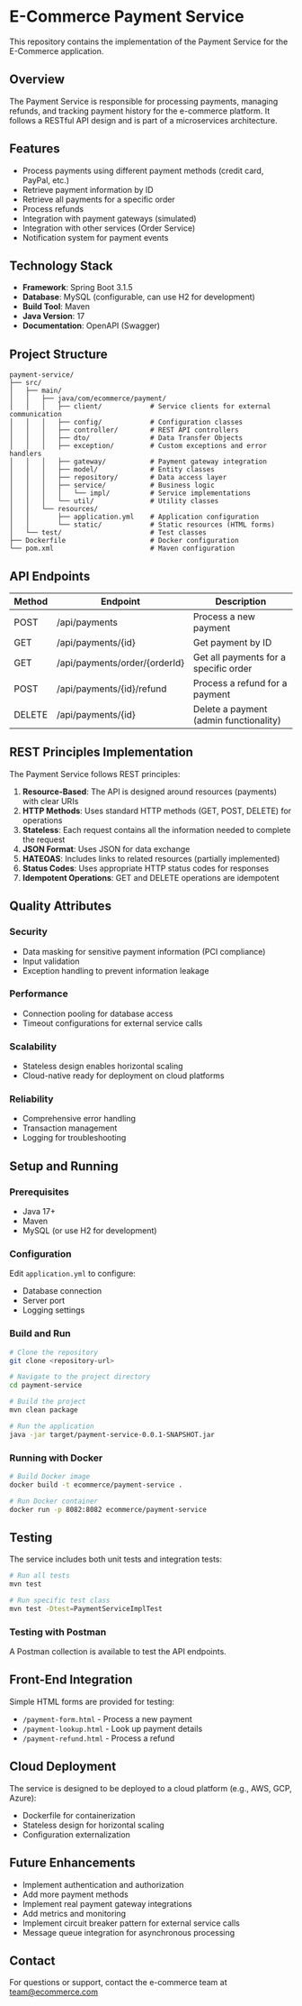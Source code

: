 # E-Commerce Payment Service

This repository contains the implementation of the Payment Service for the E-Commerce application.

## Overview

The Payment Service is responsible for processing payments, managing refunds, and tracking payment history for the e-commerce platform. It follows a RESTful API design and is part of a microservices architecture.

## Features

- Process payments using different payment methods (credit card, PayPal, etc.)
- Retrieve payment information by ID
- Retrieve all payments for a specific order
- Process refunds
- Integration with payment gateways (simulated)
- Integration with other services (Order Service)
- Notification system for payment events

## Technology Stack

- **Framework**: Spring Boot 3.1.5
- **Database**: MySQL (configurable, can use H2 for development)
- **Build Tool**: Maven
- **Java Version**: 17
- **Documentation**: OpenAPI (Swagger)

## Project Structure

```
payment-service/
├── src/
│   ├── main/
│   │   ├── java/com/ecommerce/payment/
│   │   │   ├── client/            # Service clients for external communication
│   │   │   ├── config/            # Configuration classes
│   │   │   ├── controller/        # REST API controllers
│   │   │   ├── dto/               # Data Transfer Objects
│   │   │   ├── exception/         # Custom exceptions and error handlers
│   │   │   ├── gateway/           # Payment gateway integration
│   │   │   ├── model/             # Entity classes
│   │   │   ├── repository/        # Data access layer
│   │   │   ├── service/           # Business logic
│   │   │   │   └── impl/          # Service implementations
│   │   │   └── util/              # Utility classes
│   │   └── resources/
│   │       ├── application.yml    # Application configuration
│   │       └── static/            # Static resources (HTML forms)
│   └── test/                      # Test classes
├── Dockerfile                     # Docker configuration
└── pom.xml                        # Maven configuration
```

## API Endpoints

| Method | Endpoint                       | Description                               |
|--------|--------------------------------|-------------------------------------------|
| POST   | /api/payments                  | Process a new payment                     |
| GET    | /api/payments/{id}             | Get payment by ID                         |
| GET    | /api/payments/order/{orderId}  | Get all payments for a specific order     |
| POST   | /api/payments/{id}/refund      | Process a refund for a payment            |
| DELETE | /api/payments/{id}             | Delete a payment (admin functionality)    |

## REST Principles Implementation

The Payment Service follows REST principles:

1. **Resource-Based**: The API is designed around resources (payments) with clear URIs
2. **HTTP Methods**: Uses standard HTTP methods (GET, POST, DELETE) for operations
3. **Stateless**: Each request contains all the information needed to complete the request
4. **JSON Format**: Uses JSON for data exchange
5. **HATEOAS**: Includes links to related resources (partially implemented)
6. **Status Codes**: Uses appropriate HTTP status codes for responses
7. **Idempotent Operations**: GET and DELETE operations are idempotent

## Quality Attributes

### Security
- Data masking for sensitive payment information (PCI compliance)
- Input validation
- Exception handling to prevent information leakage

### Performance
- Connection pooling for database access
- Timeout configurations for external service calls

### Scalability
- Stateless design enables horizontal scaling
- Cloud-native ready for deployment on cloud platforms

### Reliability
- Comprehensive error handling
- Transaction management
- Logging for troubleshooting

## Setup and Running

### Prerequisites
- Java 17+
- Maven
- MySQL (or use H2 for development)

### Configuration
Edit `application.yml` to configure:
- Database connection
- Server port
- Logging settings

### Build and Run

```bash
# Clone the repository
git clone <repository-url>

# Navigate to the project directory
cd payment-service

# Build the project
mvn clean package

# Run the application
java -jar target/payment-service-0.0.1-SNAPSHOT.jar
```

### Running with Docker

```bash
# Build Docker image
docker build -t ecommerce/payment-service .

# Run Docker container
docker run -p 8082:8082 ecommerce/payment-service
```

## Testing

The service includes both unit tests and integration tests:

```bash
# Run all tests
mvn test

# Run specific test class
mvn test -Dtest=PaymentServiceImplTest
```

### Testing with Postman
A Postman collection is available to test the API endpoints.

## Front-End Integration

Simple HTML forms are provided for testing:
- `/payment-form.html` - Process a new payment
- `/payment-lookup.html` - Look up payment details
- `/payment-refund.html` - Process a refund

## Cloud Deployment

The service is designed to be deployed to a cloud platform (e.g., AWS, GCP, Azure):
- Dockerfile for containerization
- Stateless design for horizontal scaling
- Configuration externalization

## Future Enhancements

- Implement authentication and authorization
- Add more payment methods
- Implement real payment gateway integrations
- Add metrics and monitoring
- Implement circuit breaker pattern for external service calls
- Message queue integration for asynchronous processing

## Contact

For questions or support, contact the e-commerce team at team@ecommerce.com

